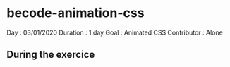# becode-animation-css

Day : 03/01/2020
Duration : 1 day
Goal : Animated CSS
Contributor : Alone

## During the exercice

